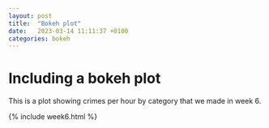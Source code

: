 ```yaml
---
layout: post
title:  "Bokeh plot"
date:   2023-03-14 11:11:37 +0100
categories: bokeh
---
```


# Including a bokeh plot
This is a plot showing crimes per hour by category that we made in week 6. 

{% include week6.html %}


